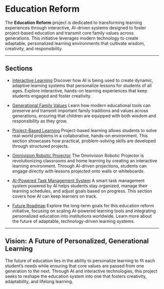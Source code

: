 # Education Reform

The **Education Reform** project is dedicated to transforming learning experiences through interactive, AI-driven systems designed to foster project-based education and transmit core family values across generations. This initiative leverages modern technology to create adaptable, personalized learning environments that cultivate wisdom, creativity, and responsibility.

---

## Sections

 - [Interactive Learning](interactive-learning.md)
  Discover how AI is being used to create dynamic, adaptive learning systems that personalize lessons for students of all ages. Explore interactive, hands-on learning experiences that keep students engaged and foster creativity.

 - [Generational Family Values](generational-values.md)
  Learn how modern educational tools can preserve and transmit important family traditions and values across generations, ensuring that children are equipped with both wisdom and responsibility as they grow.

 - [Project-Based Learning](project-based-learning.md)
  Project-based learning allows students to solve real-world problems in a collaborative, hands-on environment. This section showcases how practical, problem-solving skills are developed through structured projects.

 - [Omnivision Robotic Projector](omnivision-projector.md)
  The Omnivision Robotic Projector is revolutionizing classrooms and home learning by creating an interactive learning environment. Through AI-driven projections, students can engage directly with lessons projected onto walls or whiteboards.

 - [AI-Powered Task Management System](ai-task-system.md)
  A smart task management system powered by AI helps students stay organized, manage their learning schedules, and adjust goals based on progress. This section covers how AI can keep learners on track.

 - [Future Roadmap](future-roadmap.md)
  Explore the long-term goals for this education reform initiative, focusing on scaling AI-powered learning tools and integrating personalized education into institutions worldwide. Learn more about the future of adaptable, technology-driven learning systems.

---

## Vision: A Future of Personalized, Generational Learning

The future of education lies in the ability to personalize learning to fit each student’s needs while ensuring that core values are passed from one generation to the next. Through AI and interactive technologies, this project seeks to reshape the education system into one that fosters creativity, adaptability, and lifelong learning.




